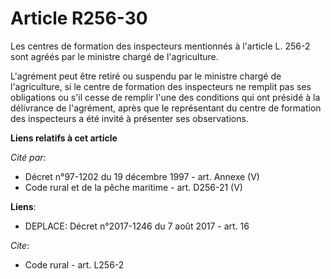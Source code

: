 # Article R256-30

Les centres de formation des inspecteurs mentionnés à l'article L. 256-2 sont agréés par le ministre chargé de l'agriculture.

L'agrément peut être retiré ou suspendu par le ministre chargé de l'agriculture, si le centre de formation des inspecteurs ne
remplit pas ses obligations ou s'il cesse de remplir l'une des conditions qui ont présidé à la délivrance de l'agrément,
après que le représentant du centre de formation des inspecteurs a été invité à présenter ses observations.

**Liens relatifs à cet article**

_Cité par_:

  - Décret n°97-1202 du 19 décembre 1997 - art. Annexe (V)
  - Code rural et de la pêche maritime - art. D256-21 (V)

**Liens**:

  - DEPLACE: Décret n°2017-1246 du 7 août 2017 - art. 16

_Cite_:

  - Code rural - art. L256-2
